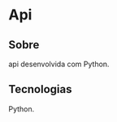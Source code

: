 <h1>Api</h1> 
<h2>Sobre</h2>
<p>api desenvolvida com Python.</p>

<h2>Tecnologias</h2>
<p>
  Python.
</p>

